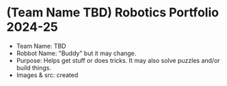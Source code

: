 # (Team Name TBD)  Robotics Portfolio 2024-25

* Team Name: TBD
* Robbot Name: "Buddy" but it may change.
* Purpose: Helps get stuff or does tricks. It may also solve puzzles and/or build things.
* Images & src: created
